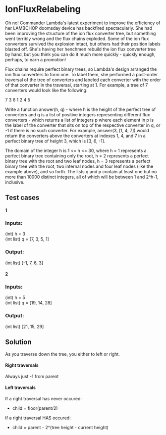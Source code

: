 # IonFluxRelabeling

Oh no! Commander Lambda's latest experiment to improve the efficiency of her LAMBCHOP doomsday device has backfired spectacularly. She had been improving the structure of the ion flux converter tree, but something went terribly wrong and the flux chains exploded. Some of the ion flux converters survived the explosion intact, but others had their position labels blasted off. She's having her henchmen rebuild the ion flux converter tree by hand, but you think you can do it much more quickly - quickly enough, perhaps, to earn a promotion!  

Flux chains require perfect binary trees, so Lambda's design arranged the ion flux converters to form one. To label them, she performed a post-order traversal of the tree of converters and labeled each converter with the order of that converter in the traversal, starting at 1. For example, a tree of 7 converters would look like the following:  

7 3 6 1 2 4 5  

Write a function answer(h, q) - where h is the height of the perfect tree of converters and q is a list of positive integers representing different flux converters - which returns a list of integers p where each element in p is the label of the converter that sits on top of the respective converter in q, or -1 if there is no such converter. For example, answer(3, [1, 4, 7]) would return the converters above the converters at indexes 1, 4, and 7 in a perfect binary tree of height 3, which is [3, 6, -1].  

The domain of the integer h is 1 <= h <= 30, where h = 1 represents a perfect binary tree containing only the root, h = 2 represents a perfect binary tree with the root and two leaf nodes, h = 3 represents a perfect binary tree with the root, two internal nodes and four leaf nodes (like the example above), and so forth. The lists q and p contain at least one but no more than 10000 distinct integers, all of which will be between 1 and 2^h-1, inclusive.  

## Test cases
#### 1  
### Inputs:

(int) h = 3  
(int list) q = [7, 3, 5, 1]  

### Output:

(int list) [-1, 7, 6, 3]  

#### 2  
### Inputs:

(int) h = 5  
(int list) q = [19, 14, 28]  

### Output:

(int list) [21, 15, 29]  

## Solution
As you traverse down the tree, you either to left or right.  
#### Right traversals
Always just -1 from parent  
#### Left traversals
If a right traversal has never occured:  
* child = floor(parent/2)  

If a right traversal HAS occured:
* child = parent - 2^(tree height - current height)
